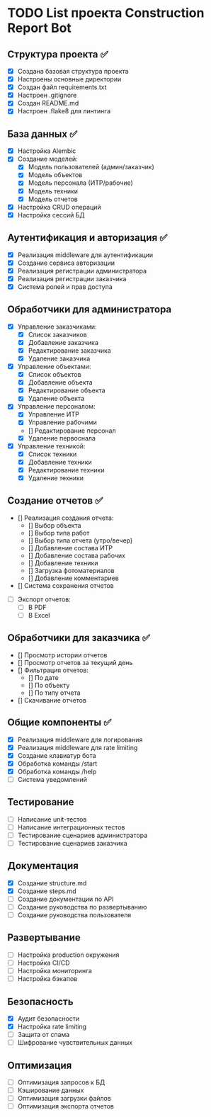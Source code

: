 # TODO List проекта Construction Report Bot

## Структура проекта ✅
- [x] Создана базовая структура проекта
- [x] Настроены основные директории
- [x] Создан файл requirements.txt
- [x] Настроен .gitignore
- [x] Создан README.md
- [x] Настроен .flake8 для линтинга

## База данных ✅
- [x] Настройка Alembic
- [x] Создание моделей:
  - [x] Модель пользователей (админ/заказчик)
  - [x] Модель объектов
  - [x] Модель персонала (ИТР/рабочие)
  - [x] Модель техники
  - [x] Модель отчетов
- [x] Настройка CRUD операций
- [x] Настройка сессий БД

## Аутентификация и авторизация ✅
- [x] Реализация middleware для аутентификации
- [x] Создание сервиса авторизации
- [x] Реализация регистрации администратора
- [x] Реализация регистрации заказчика
- [x] Система ролей и прав доступа

## Обработчики для администратора
- [x] Управление заказчиками:
  - [x] Список заказчиков
  - [x] Добавление заказчика
  - [x] Редактирование заказчика
  - [x] Удаление заказчика
- [x] Управление объектами:
  - [x] Список объектов
  - [x] Добавление объекта
  - [x] Редактирование объекта
  - [x] Удаление объекта
- [x] Управление персоналом:
  - [x] Управление ИТР
  - [x] Управление рабочими
  - [] Редактирование персонал
  - [x] Удаление первоснала
- [x] Управление техникой:
  - [x] Список техники
  - [x] Добавление техники
  - [x] Редактирование техники
  - [x] Удаление техники

## Создание отчетов ✅
- [] Реализация создания отчета:
  - [] Выбор объекта
  - [] Выбор типа работ
  - [] Выбор типа отчета (утро/вечер)
  - [] Добавление состава ИТР
  - [] Добавление состава рабочих
  - [] Добавление техники
  - [] Загрузка фотоматериалов
  - [] Добавление комментариев
- [] Система сохранения отчетов
- [ ] Экспорт отчетов:
  - [ ] В PDF
  - [ ] В Excel

## Обработчики для заказчика ✅
- [] Просмотр истории отчетов
- [] Просмотр отчетов за текущий день
- [] Фильтрация отчетов:
  - [] По дате
  - [] По объекту
  - [] По типу отчета
- [] Скачивание отчетов

## Общие компоненты ✅
- [x] Реализация middleware для логирования
- [x] Реализация middleware для rate limiting
- [x] Создание клавиатур бота
- [x] Обработка команды /start
- [x] Обработка команды /help
- [ ] Система уведомлений

## Тестирование
- [ ] Написание unit-тестов
- [ ] Написание интеграционных тестов
- [ ] Тестирование сценариев администратора
- [ ] Тестирование сценариев заказчика

## Документация
- [x] Создание structure.md
- [x] Создание steps.md
- [ ] Создание документации по API
- [ ] Создание руководства по развертыванию
- [ ] Создание руководства пользователя

## Развертывание
- [ ] Настройка production окружения
- [ ] Настройка CI/CD
- [ ] Настройка мониторинга
- [ ] Настройка бэкапов

## Безопасность
- [x] Аудит безопасности
- [x] Настройка rate limiting
- [ ] Защита от спама
- [ ] Шифрование чувствительных данных

## Оптимизация
- [ ] Оптимизация запросов к БД
- [ ] Кэширование данных
- [ ] Оптимизация загрузки файлов
- [ ] Оптимизация экспорта отчетов 